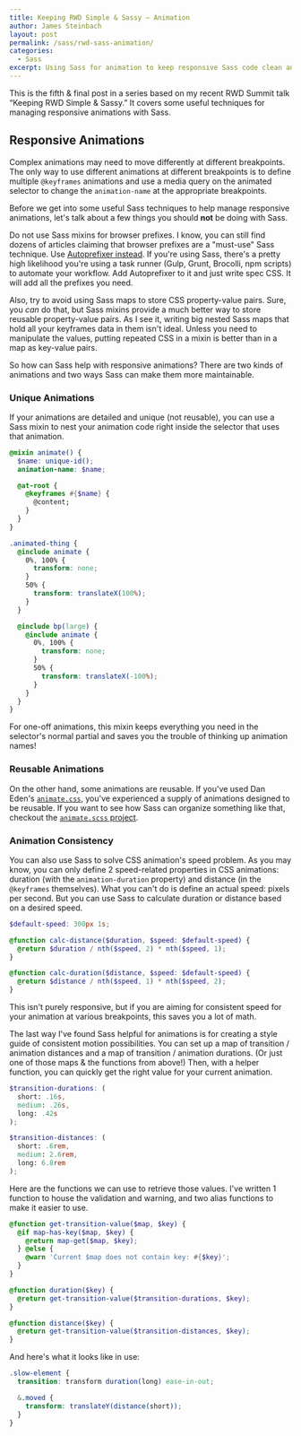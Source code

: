 ```yaml
---
title: Keeping RWD Simple & Sassy – Animation
author: James Steinbach
layout: post
permalink: /sass/rwd-sass-animation/
categories:
  - Sass
excerpt: Using Sass for animation to keep responsive Sass code clean and maintainable.
---
```


This is the fifth & final post in a series based on my recent RWD Summit talk “Keeping RWD Simple & Sassy.” It covers some useful techniques for managing responsive animations with Sass.

## Responsive Animations

Complex animations may need to move differently at different breakpoints. The only way to use different animations at different breakpoints is to define multiple `@keyframes` animations and use a media query on the animated selector to change the `animation-name` at the appropriate breakpoints.

Before we get into some useful Sass techniques to help manage responsive animations, let's talk about a few things you should **not** be doing with Sass.

Do not use Sass mixins for browser prefixes. I know, you can still find dozens of articles claiming that browser prefixes are a "must-use" Sass technique. Use [Autoprefixer instead](http://jds.li/autoprefix). If you're using Sass, there's a pretty high likelihood you're using a task runner (Gulp, Grunt, Brocolli, npm scripts) to automate your workflow. Add Autoprefixer to it and just write spec CSS. It will add all the prefixes you need.

Also, try to avoid using Sass maps to store CSS property-value pairs. Sure, you *can* do that, but Sass mixins provide a much better way to store reusable property-value pairs. As I see it, writing big nested Sass maps that hold all your keyframes data in them isn't ideal. Unless you need to manipulate the values, putting repeated CSS in a mixin is better than in a map as key-value pairs.

So how can Sass help with responsive animations? There are two kinds of animations and two ways Sass can make them more maintainable.

### Unique Animations

If your animations are detailed and unique (not reusable), you can use a Sass mixin to nest your animation code right inside the selector that uses that animation.

```scss
@mixin animate() {
  $name: unique-id();
  animation-name: $name;

  @at-root {
    @keyframes #{$name} {
      @content;
    }
  }
}

.animated-thing {
  @include animate {
    0%, 100% {
      transform: none;
    }
    50% {
      transform: translateX(100%);
    }
  }

  @include bp(large) {
    @include animate {
      0%, 100% {
        transform: none;
      }
      50% {
        transform: translateX(-100%);
      }
    }
  }
}
```

For one-off animations, this mixin keeps everything you need in the selector's normal partial and saves you the trouble of thinking up animation names!

### Reusable Animations

On the other hand, some animations are reusable. If you've used Dan Eden's [`animate.css`](http://jds.li/animcss), you've experienced a supply of animations designed to be reusable. If you want to see how Sass can organize something like that, checkout the [`animate.scss` project](http://jds.li/animsass).

### Animation Consistency

You can also use Sass to solve CSS animation's speed problem. As you may know, you can only define 2 speed-related properties in CSS animations: duration (with the `animation-duration` property) and distance (in the `@keyframes` themselves). What you can't do is define an actual speed: pixels per second. But you can use Sass to calculate duration or distance based on a desired speed.

```scss
$default-speed: 300px 1s;

@function calc-distance($duration, $speed: $default-speed) {
  @return $duration / nth($speed, 2) * nth($speed, 1);
}

@function calc-duration($distance, $speed: $default-speed) {
  @return $distance / nth($speed, 1) * nth($speed, 2);
}
```

This isn't purely responsive, but if you are aiming for consistent speed for your animation at various breakpoints, this saves you a lot of math.

The last way I've found Sass helpful for animations is for creating a style guide of consistent motion possibilities. You can set up a map of transition / animation distances and a map of transition / animation durations. (Or just one of those maps & the functions from above!) Then, with a helper function, you can quickly get the right value for your current animation.

```scss
$transition-durations: (
  short: .16s,
  medium: .26s,
  long: .42s
);

$transition-distances: (
  short: .6rem,
  medium: 2.6rem,
  long: 6.8rem
);
```

Here are the functions we can use to retrieve those values. I've written 1 function to house the validation and warning, and two alias functions to make it easier to use.

```scss
@function get-transition-value($map, $key) {
  @if map-has-key($map, $key) {
    @return map-get($map, $key);
  } @else {
    @warn 'Current $map does not contain key: #{$key}';
  }
}

@function duration($key) {
  @return get-transition-value($transition-durations, $key);
}

@function distance($key) {
  @return get-transition-value($transition-distances, $key);
}
```

And here's what it looks like in use:

```scss
.slow-element {
  transition: transform duration(long) ease-in-out;

  &.moved {
    transform: translateY(distance(short));
  }
}
```
